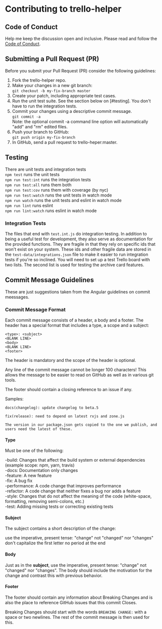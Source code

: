# Contributing to trello-helper

## Code of Conduct

Help me keep the discussion open and inclusive. Please read and follow the [Code of Conduct](./CODE_OF_CONDUCT.md).

## Submitting a Pull Request (PR)

Before you submit your Pull Request (PR) consider the following guidelines:

1. Fork the trello-helper repo.
1. Make your changes in a new git branch:  
  `git checkout -b my-fix-branch master`  
1. Create your patch, including appropriate test cases.
1. Run the unit test suite. See the section below on [#testing]. You don't have to run the integration tests. 
1. Commit your changes using a descriptive commit message.  
`git commit -a`  
Note: the optional commit -a command line option will automatically "add" and "rm" edited files.
1. Push your branch to GitHub:  
`git push origin my-fix-branch`
1. In GitHub, send a pull request to trello-heper:master.

## Testing

There are unit tests and integration tests  
`npm test` runs the unit tests  
`npm run test:int` runs the integration tests  
`npm run test:all` runs them both  
`npm run test:cov` runs them with coverage (by nyc)  
`npm run test:watch` runs the unit tests in watch mode  
`npm run watch` runs the unit tests and eslint in watch mode  
`npm run lint` runs eslint  
`npm run lint:watch` runs eslint in watch mode  

### Integration Tests

The files that end with `test.int.js` do integration testing. In addition to being a useful test for development, they also serve as documentation for the provided functions. They are fragile in that they rely on specific ids that won't exist on your system. These ids and other fragile data are stored in the `test-data/integrations.json` file to make it easier to run integration tests if you're so inclined. You will need to set up a test Trello board with two lists. The second list is used for testing the archive card features.  

## Commit Message Guidelines

These are just suggestions taken from the Angular guidelines on commit meessages.

### Commit Message Format
Each commit message consists of a header, a body and a footer. The header has a special format that includes a type, a scope and a subject:

```text
<type>: <subject>  
<BLANK LINE>  
<body>  
<BLANK LINE>  
<footer>
```

The header is mandatory and the scope of the header is optional.

Any line of the commit message cannot be longer 100 characters! This allows the message to be easier to read on GitHub as well as in various git tools.

The footer should contain a closing reference to an issue if any.

Samples:

``` text
docs(changelog): update changelog to beta.5

fix(release): need to depend on latest rxjs and zone.js

The version in our package.json gets copied to the one we publish, and users need the latest of these.
```

#### Type

Must be one of the following:

-build: Changes that affect the build system or external dependencies  (example scope: npm, yarn, travis)  
-docs: Documentation only changes  
-feature: A new feature  
-fix: A bug fix  
-performance: A code change that improves performance  
-refactor: A code change that neither fixes a bug nor adds a feature  
-style: Changes that do not affect the meaning of the code (white-space, formatting, removing semi-colons, etc.)  
-test: Adding missing tests or correcting existing tests

#### Subject

The subject contains a short description of the change:

use the imperative, present tense: "change" not "changed" nor "changes"
don't capitalize the first letter
no period at the end

#### Body

Just as in the **subject**, use the imperative, present tense: "change" not "changed" nor "changes". The body should include the motivation for the change and contrast this with previous behavior.

#### Footer

The footer should contain any information about Breaking Changes and is also the place to reference GitHub issues that this commit Closes.

Breaking Changes should start with the words `BREAKING CHANGE:` with a space or two newlines. The rest of the commit message is then used for this.

